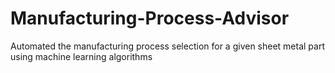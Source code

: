 # Manufacturing-Process-Advisor
Automated the manufacturing process selection for a given sheet metal part using machine learning algorithms
